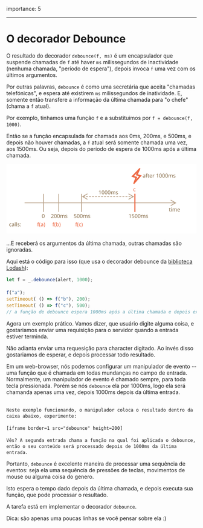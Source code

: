 importance: 5

---

# O decorador Debounce

O resultado do decorador `debounce(f, ms)` é um encapsulador que suspende chamadas de `f` até haver `ms` milissegundos de inactividade (nenhuma chamada, "período de espera"), depois invoca `f` uma vez com os últimos argumentos.

Por outras palavras, `debounce` é como uma secretária que aceita "chamadas telefónicas", e espera até existirem `ms` milissegundos de inatividade. E, somente então transfere a informação da última chamada para "o chefe" (chama a `f` atual).

Por exemplo, tinhamos uma função `f` e a substituimos por `f = debounce(f, 1000)`.

Então se a função encapsulada for chamada aos 0ms, 200ms, e 500ms, e depois não houver chamadas, a `f` atual será somente chamada uma vez, aos 1500ms. Ou seja, depois do período de espera de 1000ms após a última chamada.

![](debounce.svg)

...E receberá os argumentos da última chamada, outras chamadas são ignoradas.

Aqui está o código para isso (que usa o decorador debounce da [biblioteca Lodash](https://lodash.com/docs/4.17.15#debounce)):

```js
let f = _.debounce(alert, 1000);

f("a");
setTimeout( () => f("b"), 200);
setTimeout( () => f("c"), 500);
// a função de debounce espera 1000ms após a última chamada e depois executa: alert("c")
```

Agora um exemplo prático. Vamos dizer, que usuário digite alguma coisa, e gostariamos enviar uma requisição para o servidor quando a entrada estiver terminda.


Não adianta enviar uma requesição para character digitado. Ao invés disso gostariamos de esperar, e depois processar todo resultado.

Em um web-browser, nós podemos configurar um manipulador de evento -- uma função que é chamada em todas mundanças no campo de entrada. Normalmente, um manipulador de evento é chamado sempre, para toda tecla pressionada. Porém se nós `debounce` ela por 1000ms, logo ela será chamanda apenas uma vez, depois 1000ms depois da última entrada.

```online

Neste exemplo funcionando, o manipulador coloca o resultado dentro da caixa abaixo, experimente:

[iframe border=1 src="debounce" height=200]

Vês? A segunda entrada chama a função na qual foi aplicada o debounce, então o seu conteúdo será processado depois de 1000ms da última entrada.
```

Portanto, `debounce` é excelente maneira de processar uma sequência de eventos: seja ela uma sequência de pressões de teclas, movimentos de mouse ou alguma coisa do genero.

Isto espera o tempo dado depois da última chamada, e depois executa sua função, que pode processar o resultado.

A tarefa está em implementar o decorador `debounce`.

Dica: são apenas uma poucas linhas se você pensar sobre ela :)
